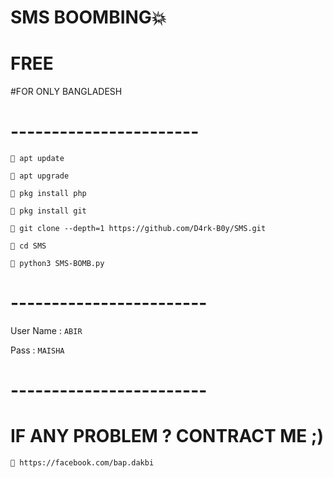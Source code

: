 # SMS BOOMBING💥

# FREE 

#FOR ONLY BANGLADESH 

# -----------------------

`📍 apt update`

`📍 apt upgrade`

`📍 pkg install php`

`📍 pkg install git`

`📍 git clone --depth=1 https://github.com/D4rk-B0y/SMS.git`

`📍 cd SMS`

`📍 python3 SMS-BOMB.py`


# ------------------------
User Name : `ABIR`

Pass : `MAISHA`

# ------------------------

# IF ANY PROBLEM ? CONTRACT ME ;)

`📍 https://facebook.com/bap.dakbi`
